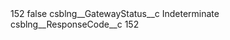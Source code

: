 <?xml version="1.0" encoding="UTF-8"?>
<CustomMetadata xmlns="http://soap.sforce.com/2006/04/metadata" xmlns:xsi="http://www.w3.org/2001/XMLSchema-instance" xmlns:xsd="http://www.w3.org/2001/XMLSchema">
    <label>152</label>
    <protected>false</protected>
    <values>
        <field>csblng__GatewayStatus__c</field>
        <value xsi:type="xsd:string">Indeterminate</value>
    </values>
    <values>
        <field>csblng__ResponseCode__c</field>
        <value xsi:type="xsd:string">152</value>
    </values>
</CustomMetadata>
